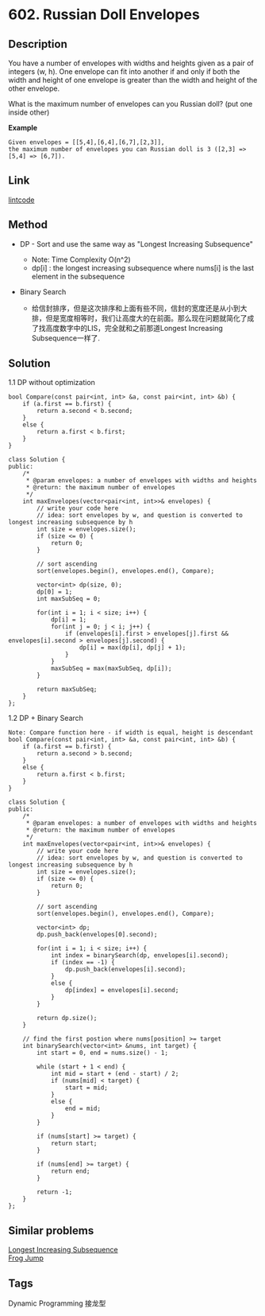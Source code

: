 # 602. Russian Doll Envelopes

## Description
You have a number of envelopes with widths and heights given as a pair of integers (w, h). One envelope can fit into another if and only if both the width and height of one envelope is greater than the width and height of the other envelope.

What is the maximum number of envelopes can you Russian doll? (put one inside other)

**Example**  
```
Given envelopes = [[5,4],[6,4],[6,7],[2,3]],
the maximum number of envelopes you can Russian doll is 3 ([2,3] => [5,4] => [6,7]).
```

## Link
[lintcode](https://www.lintcode.com/problem/russian-doll-envelopes/)

## Method
* DP - Sort and use the same way as "Longest Increasing Subsequence"
  * Note: Time Complexity O(n^2)
  * dp[i] : the longest increasing subsequence where nums[i] is the last element in the subsequence
  
* Binary Search
  * 给信封排序，但是这次排序和上面有些不同，信封的宽度还是从小到大排，但是宽度相等时，我们让高度大的在前面。那么现在问题就简化了成了找高度数字中的LIS，完全就和之前那道Longest Increasing Subsequence一样了.
  
## Solution
1.1 DP without optimization 
~~~
bool Compare(const pair<int, int> &a, const pair<int, int> &b) {
    if (a.first == b.first) {
        return a.second < b.second;
    } 
    else {
        return a.first < b.first;
    }    
}

class Solution {
public:
    /*
     * @param envelopes: a number of envelopes with widths and heights
     * @return: the maximum number of envelopes
     */
    int maxEnvelopes(vector<pair<int, int>>& envelopes) {
        // write your code here
        // idea: sort envelopes by w, and question is converted to longest increasing subsequence by h 
        int size = envelopes.size();
        if (size <= 0) {
            return 0;
        }
        
        // sort ascending
        sort(envelopes.begin(), envelopes.end(), Compare);
        
        vector<int> dp(size, 0);
        dp[0] = 1;
        int maxSubSeq = 0;
        
        for(int i = 1; i < size; i++) {
            dp[i] = 1;
            for(int j = 0; j < i; j++) {
                if (envelopes[i].first > envelopes[j].first && envelopes[i].second > envelopes[j].second) {
                    dp[i] = max(dp[i], dp[j] + 1); 
                }
            }
            maxSubSeq = max(maxSubSeq, dp[i]);
        }
        
        return maxSubSeq;
    }
};
~~~

1.2 DP + Binary Search 
~~~
Note: Compare function here - if width is equal, height is descendant
bool Compare(const pair<int, int> &a, const pair<int, int> &b) {
    if (a.first == b.first) {
        return a.second > b.second;
    } 
    else {
        return a.first < b.first;
    }    
}

class Solution {
public:
    /*
     * @param envelopes: a number of envelopes with widths and heights
     * @return: the maximum number of envelopes
     */
    int maxEnvelopes(vector<pair<int, int>>& envelopes) {
        // write your code here
        // idea: sort envelopes by w, and question is converted to longest increasing subsequence by h 
        int size = envelopes.size();
        if (size <= 0) {
            return 0;
        }
        
        // sort ascending
        sort(envelopes.begin(), envelopes.end(), Compare);
        
        vector<int> dp;
        dp.push_back(envelopes[0].second);
        
        for(int i = 1; i < size; i++) {
            int index = binarySearch(dp, envelopes[i].second);
            if (index == -1) {
                dp.push_back(envelopes[i].second);
            }
            else {
                dp[index] = envelopes[i].second;
            }
        }
        
        return dp.size();
    }
    
    // find the first postion where nums[position] >= target
    int binarySearch(vector<int> &nums, int target) {
        int start = 0, end = nums.size() - 1;
        
        while (start + 1 < end) {
            int mid = start + (end - start) / 2;
            if (nums[mid] < target) {
                start = mid;
            }
            else {
                end = mid;
            }
        }
        
        if (nums[start] >= target) {
            return start;
        } 
        
        if (nums[end] >= target) {
            return end;
        }
        
        return -1;
    }
};
~~~
## Similar problems
[Longest Increasing Subsequence](https://www.lintcode.com/problem/longest-increasing-subsequence/)  
[Frog Jump](https://www.lintcode.com/problem/frog-jump/)  

## Tags
Dynamic Programming 接龙型  
